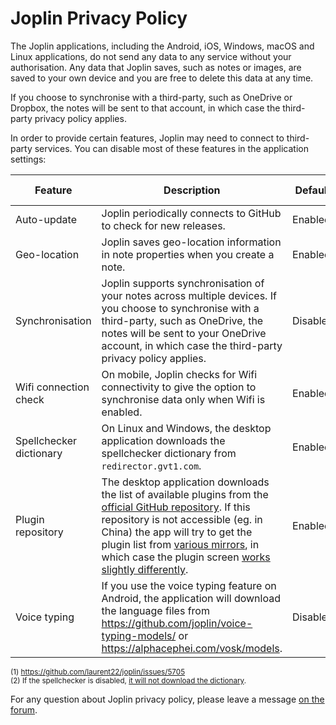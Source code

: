 # Joplin Privacy Policy

The Joplin applications, including the Android, iOS, Windows, macOS and Linux applications, do not send any data to any service without your authorisation. Any data that Joplin saves, such as notes or images, are saved to your own device and you are free to delete this data at any time.

If you choose to synchronise with a third-party, such as OneDrive or Dropbox, the notes will be sent to that account, in which case the third-party privacy policy applies.

In order to provide certain features, Joplin may need to connect to third-party services. You can disable most of these features in the application settings:

| Feature  | Description   | Default  | Can be disabled |
| -------- | ------------- | -------- | --- |
| Auto-update | Joplin periodically connects to GitHub to check for new releases. | Enabled | Yes |
| Geo-location | Joplin saves geo-location information in note properties when you create a note. | Enabled | Yes |
| Synchronisation | Joplin supports synchronisation of your notes across multiple devices. If you choose to synchronise with a third-party, such as OneDrive, the notes will be sent to your OneDrive account, in which case the third-party privacy policy applies. | Disabled | Yes |
| Wifi connection check | On mobile, Joplin checks for Wifi connectivity to give the option to synchronise data only when Wifi is enabled. | Enabled | No <sup>(1)</sup> |
| Spellchecker dictionary | On Linux and Windows, the desktop application downloads the spellchecker dictionary from `redirector.gvt1.com`. | Enabled | Yes <sup>(2)</sup> |
| Plugin repository | The desktop application downloads the list of available plugins from the [official GitHub repository](https://github.com/joplin/plugins). If this repository is not accessible (eg. in China) the app will try to get the plugin list from [various mirrors](https://github.com/laurent22/joplin/blob/8ac6017c02017b6efd59f5fcab7e0b07f8d44164/packages/lib/services/plugins/RepositoryApi.ts#L22), in which case the plugin screen [works slightly differently](https://github.com/laurent22/joplin/issues/5161#issuecomment-925226975). | Enabled | No
| Voice typing | If you use the voice typing feature on Android, the application will download the language files from https://github.com/joplin/voice-typing-models/ or https://alphacephei.com/vosk/models. | Disabled | Yes

<sup>(1) https://github.com/laurent22/joplin/issues/5705</sup><br/>
<sup>(2) If the spellchecker is disabled, [it will not download the dictionary](https://discourse.joplinapp.org/t/new-version-of-joplin-contacting-google-servers-on-startup/23000/40?u=laurent).</sup>

For any question about Joplin privacy policy, please leave a message [on the forum](https://discourse.joplinapp.org/).
